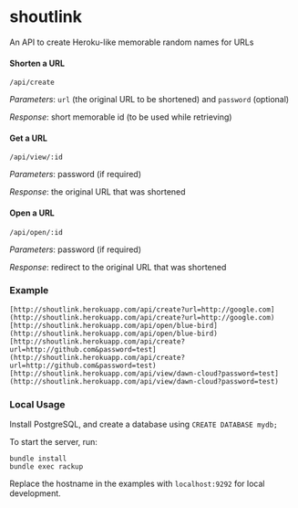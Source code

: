 # shoutlink

An API to create Heroku-like memorable random names for URLs

#### Shorten a URL

```
/api/create
```

*Parameters*: ```url``` (the original URL to be shortened) and ```password``` (optional)

*Response*: short memorable id (to be used while retrieving)

#### Get a URL

```
/api/view/:id
```

*Parameters*: password (if required)

*Response*: the original URL that was shortened

#### Open a URL

```
/api/open/:id
```

*Parameters*: password (if required)

*Response*: redirect to the original URL that was shortened

### Example

```
[http://shoutlink.herokuapp.com/api/create?url=http://google.com](http://shoutlink.herokuapp.com/api/create?url=http://google.com)
[http://shoutlink.herokuapp.com/api/open/blue-bird](http://shoutlink.herokuapp.com/api/open/blue-bird)
[http://shoutlink.herokuapp.com/api/create?url=http://github.com&password=test](http://shoutlink.herokuapp.com/api/create?url=http://github.com&password=test)
[http://shoutlink.herokuapp.com/api/view/dawn-cloud?password=test](http://shoutlink.herokuapp.com/api/view/dawn-cloud?password=test)
```

### Local Usage

Install PostgreSQL, and create a database using `CREATE DATABASE mydb;`

To start the server, run:

```
bundle install
bundle exec rackup
```

Replace the hostname in the examples with `localhost:9292` for local development.
